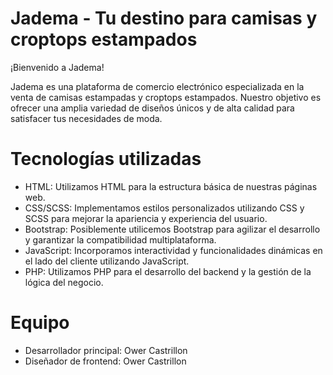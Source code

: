 # Jadema - Tu destino para camisas y croptops estampados
¡Bienvenido a Jadema!

Jadema es una plataforma de comercio electrónico especializada en la venta de camisas estampadas y croptops estampados. Nuestro objetivo es ofrecer una amplia variedad de diseños únicos y de alta calidad para satisfacer tus necesidades de moda.

# Tecnologías utilizadas
 * HTML: Utilizamos HTML para la estructura básica de nuestras páginas web.
 * CSS/SCSS: Implementamos estilos personalizados utilizando CSS y SCSS para mejorar la apariencia y experiencia del usuario.
 * Bootstrap: Posiblemente utilicemos Bootstrap para agilizar el desarrollo y garantizar la compatibilidad multiplataforma.
 * JavaScript: Incorporamos interactividad y funcionalidades dinámicas en el lado del cliente utilizando JavaScript.
 * PHP: Utilizamos PHP para el desarrollo del backend y la gestión de la lógica del negocio.

# Equipo
 * Desarrollador principal: Ower Castrillon
 * Diseñador de frontend: Ower Castrillon
